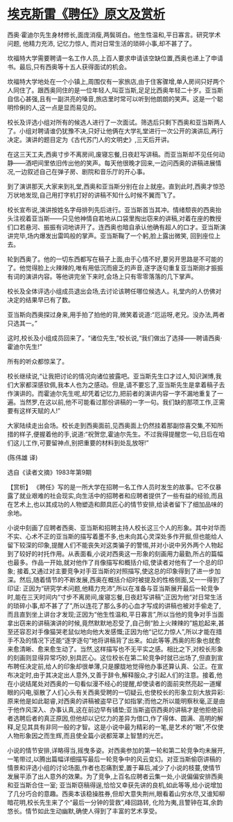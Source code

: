 # [埃克斯雷《聘任》原文及赏析](https://www.vrrw.net/wx/15507.html)

西奥·霍迪尔先生身材修长,面庞消瘦,两鬓斑白。他生性温和,平日寡言。研究学术问题, 他精力充沛, 记忆力惊人, 而对日常生活的琐碎小事,却不甚了了。

坎福特大学需要聘请一名工作人员,上百人要求申请该空缺位置,西奥也递上了申请书。最后,只有西奥等十五人获得面试的机会。

坎福特大学地处在一个小镇上,周围仅有一家旅店,由于住客骤增,单人房间只好两个人同住了。跟西奥同住的是一位年轻人,叫亚当斯,足足比西奥年轻二十岁。亚当斯自信心甚强,且有一副洪亮的嗓音,旅店里时常可以听到他朗朗的笑声。这是一个聪明伶俐的人,这一点是显而易见的。

校长及评选小组对所有的候选人进行了一次面试。筛选后只剩下西奥和亚当斯两人了。小组对聘请谁仍犹豫不决,只好让他俩在大学礼堂进行一次公开的演讲后,再行决定。演讲的题目定为《古代苏门人的文明史》,三天后开讲。

在这三天工夫,西奥寸步不离房间,废寝忘餐,日夜赶写讲稿。而亚当斯却不见任何动静——酒吧间里依旧传出他的笑声。每天他很晚才回来,一边问西奥的讲稿进展情况,一边叙述自己在弹子房、剧院和音乐厅的开心事。

到了演讲那天,大家来到礼堂,西奥和亚当斯分别在台上就座。直到此时,西奥才惊恐万状地发现,自己用打字机打好的讲稿不知什么时候不翼而飞了。

校长宣布说,演讲按姓名字母排列先后进行。亚当斯首当其冲。情绪颓丧的西奥抬头注视着亚当斯——只见他神情自若地从口袋里掏出窃来的讲稿,对着在座的教授们口若悬河、振振有词地讲开了。连西奥也暗自承认他确有超人的口才。亚当斯演讲完毕,场内爆发出雷鸣般的掌声。亚当斯鞠了一个躬,脸上露出微笑, 回到座位上去。

轮到西奥了。他的一切东西都写在稿子上面,由于心情不好,要另开思路是不可能的了。他觉得脸上火辣辣的,唯有用低沉而疲乏的声音,逐字逐句重复亚当斯刚才振振有词的演讲内容。等他讲完坐下来时,会场上只有零零落落的几下掌声。

校长及全体评选小组成员退出会场,去讨论该聘任哪位候选人。礼堂内的人仿佛对决定的结果早已有了数。

亚当斯向西奥探过身来,用手拍了拍他的背,微笑着说道:“厄运呀,老兄。没办法,两者只选其一。”

这时,校长及小组成员回来了。“诸位先生,”校长说,“我们做出了选择——聘请西奥·霍迪尔先生!”

所有的听众都惊呆了。

校长继续说,“让我把讨论的情况向诸位披露吧。亚当斯先生口才过人,知识渊博,我们大家都深感钦佩,我本人也为之感动。但是,请不要忘了,亚当斯先生是拿着稿子去作演讲的。而霍迪尔先生呢,却凭着记忆力,把前者的演讲内容一字不漏地重复了一遍。当然罗,在这以前,他不可能看过那份讲稿的一字一句。我们缺的那项工作,正需要有这样天赋的人!”

大家陆续走出会场。校长走到西奥面前,见西奥面上仍然挂着那副惊喜交集,不知所措的样子,便握着他的手,说道:“祝贺您,霍迪尔先生。不过我得提醒您一句,日后在咱们这儿工作,可要留神点,别把重要的材料到处乱放呀!”

(陈伟雄 译)

选自《读者文摘》1983年第9期



【赏析】 《聘任》写的是一所大学在招聘一名工作人员时发生的故事。它不仅暴露了就业艰难的社会现实,向生活中的招聘者和应聘者提供了一些有益的经验,而且在艺术上,也以其成功的人物塑造和颇具匠心的情节安排,给读者留下了细加品味的余地。

小说中刻画了应聘者西奥、亚当斯和招聘主持人校长这三个人的形象。其中对华而不实、心术不正的亚当斯的描写着墨不多,也未向其心灵深处多作开掘,但也能给人留下较深的印象,提醒人们不能丧失对这类骗子的警惕,并对小说中另外两个人物起到了较好的衬托作用。从表面看,小说对西奥这一形象的刻画用力最勤,所占的篇幅也最多。作品一开始,就对他作了肖像描写和概括介绍,使读者对他有了一个总的印象; 接着,又通过对主要竞争对手亚当斯的对照描写,使这总的印象得到了进一步加 深。然后,随着情节的不断发展,西奥在概括介绍时被提及的性格侧面,又一一得到了印证: 正因为“研究学术问题,他精力充沛”,所以在准备与亚当斯展开最后一轮竞争时,能在三天时间内“寸步不离房间,废寝忘餐,日夜赶写讲稿”;正因为他“对日常生活的琐碎小事,却不甚了了”,所以连花了那么多的心血才写成的讲稿也被对手偷走了,而且直到坐上讲台才发现;正因为“他生性温和,平日寡言”,所以当他的竞争对手当面拿出窃来的讲稿演讲的时候,竟然默默地忍受了,自己倒“脸上火辣辣的”尴尬起来,甚至还容忍对手像猫哭老鼠似地向他大发感慨;正因为他“记忆力惊人”,所以才能在措手不及的情况下还能“逐字逐句”地将讲稿背了出来。如此等等,西奥的形象也就愈来愈清晰、愈来愈生动了。当然,这样描写也不无平实之感。相比之下,对校长形象的刻画则显得异常巧妙,别具匠心。这位校长在第二轮竞争时就已出场了,但直到宣布聘任决定前,给人的印象却很单薄,只是朦胧地觉得他办事还算认真、公正。在宣布决定时,由于其决定出人意外,又善于辞令,解释服众,才引起人们的注意。接着,他在小说结尾处对西奥的一句看似漫不经心的提醒,却使读者的面前突然亮起一道耀眼的闪电,驱散了人们心头有关西奥受聘的一切疑云,也使校长的形象立刻大放异彩:原来他是如此聪睿,对西奥的讲稿被盗早已了如指掌;而他之所以能明察秋毫,正是由于他作风深入、办事认真,这在前边早有铺垫;亚当斯盗窃西奥的讲稿才是他拒绝前者选聘后者的真正原因,但他却以记忆力的差异为借口,作了得体、圆满、高明的解释,足见其具有非同一般的才智。这是小说中最为精彩的一笔,是艺术的“眼”,不仅使人物形象因之而生辉,而且使全篇小说都笼罩上智慧的光芒。

小说的情节安排,详略得当,摇曳多姿。对西奥参加的第一轮和第二轮竞争均未展开,一笔带过,以腾出篇幅详细描写最后一轮竞争中的风云变幻。对亚当斯偷窃讲稿的情景和评选小组的讨论场面,作者也忍痛割爱,置于幕后,减少了小说的枝蔓,使情节发展平添了出人意外的效果。为了竞争,上百名应聘者云集一处,小说偏偏安排西奥和亚当斯合住一室; 亚当斯窃稿得逞,恰恰又幸获先讲的良机,如此等等,给小说增加了几分巧合的意趣。西奥本该稳操胜券,但却大意失荆州,眼看着山穷水尽,又谁知柳暗花明,校长先生来了个“最后一分钟的营救”,峰回路转, 化险为夷,且警钟在耳,余韵悠长。情节如此生动幽默,确使人得到了丰富的艺术享受。

